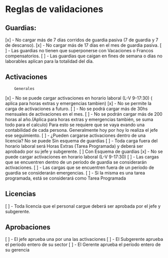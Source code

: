 # Reglas de validaciones
## Guardias:
[x]    - No cargar más de 7 días corridos de guardia pasiva (7 de guardia y 7 de descanso).
[x]    - No cargar más de 17 días en el mes de guardia pasiva.
[ ]    - Las guardias no tienen que superponerse con Vacaciones o Francos compensatorios.
[ ]    - Las guardias que caigan en fines de semana o días no laborables aplican para la totalidad del día.
## Activaciones
        Generales 
[x]        - No se puede cargar activaciones en horario laboral (L-V 9-17:30) ( aplica para horas extras y emergencias tambien)
[x]        - No se permite la carga de activaciones a futuro.
[ ]        - No se podrá cargar más de 30hs mensuales de activaciones en el mes.
[ ]        - No se podrán cargar más de 200  horas al año.(Aplica para horas extras y emergencias también, se suma todo para el calculo) Para esto se requiere que se vaya evando una contabilidad de cada persona. Generalmente hoy por hoy lo realiza el jefe ese seguimiento.
[ ]        - ¿Pueden cargarse activaciones dentro de una licencia? No se puede
        Sin esquema de guardias
[ ]        - Toda carga fuera del horario laboral será Horas Extras (Tarea Programada) y deberá ser aprobado por su jefe y subgerente.
[ ]
        Con Esquema de guardias
[x]        - No se puede cargar activaciones en horario laboral (L-V 9-17:30)
[ ]        - Las cargas que se encuentren dentro de un período de guardia se considerarán activaciones.
[ ]        - Las cargas que se encuentren fuera de un período de guardia se considerarán emergencias.
[ ]        - Si la misma es una tarea programada, está se considerará como Tarea Programada
## Licencias
[ ]    - Toda licencia que el personal cargue deberá ser aprobada por el jefe y subgerente.
## Aprobaciones
[ ]    - El jefe aprueba una por una las activaciones
[ ]    - El Subgerente aprueba el período entero de su sector
[ ]    - El Gerente aprueba el período entero de su gerencia
